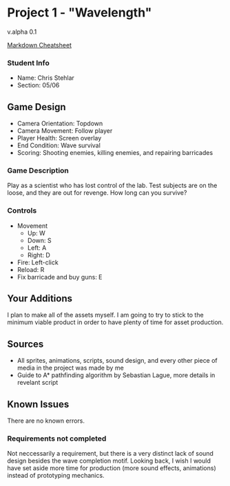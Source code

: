 # Project 1 - "Wavelength"
v.alpha 0.1

[Markdown Cheatsheet](https://github.com/adam-p/markdown-here/wiki/Markdown-Here-Cheatsheet)

### Student Info

-   Name: Chris Stehlar
-   Section: 05/06

## Game Design

-   Camera Orientation: Topdown
-   Camera Movement: Follow player
-   Player Health: Screen overlay
-   End Condition: Wave survival
-   Scoring: Shooting enemies, killing enemies, and repairing barricades

### Game Description

Play as a scientist who has lost control of the lab. Test subjects are on the loose, and they are out for revenge. How long can you survive?

### Controls

-   Movement
    -   Up: W
    -   Down: S
    -   Left: A
    -   Right: D
-   Fire: Left-click
-   Reload: R
-   Fix barricade and buy guns: E

## Your Additions

I plan to make all of the assets myself. I am going to try to stick to the minimum viable product in order to have plenty of time for asset production.

## Sources

-   All sprites, animations, scripts, sound design, and every other piece of media in the project was made by me
-   Guide to A* pathfinding algorithm by Sebastian Lague, more details in revelant script

## Known Issues

There are no known errors. 

### Requirements not completed

Not neccessarily a requirement, but there is a very distinct lack of sound design besides the wave completion motif. Looking back, I wish I would have set aside more time for production (more sound effects, animations) instead of prototyping mechanics. 

